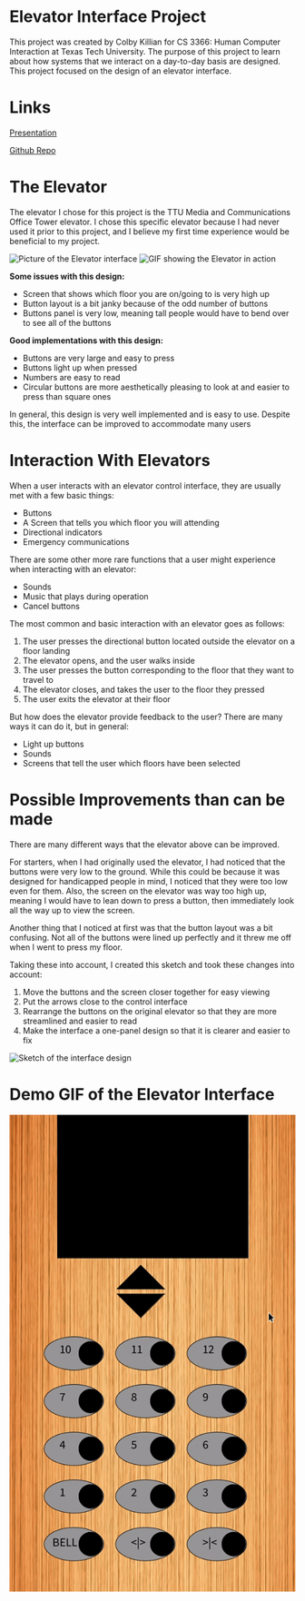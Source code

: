 # Elevator Interface Project
This project was created by Colby Killian for CS 3366: Human Computer Interaction at Texas Tech University. 
The purpose of this project to learn about how systems that we interact on a day-to-day basis are designed. This project focused on the design of an elevator interface.

# Links
[Presentation](https://killianbeast.github.io/P1.Colby.Killian/)

[Github Repo](https://github.com/Killianbeast/P1.Colby.Killian)

# The Elevator
The elevator I chose for this project is the TTU Media and Communications Office Tower elevator. I chose this specific elevator because I had never used it prior to this project, and I believe my first time experience would be beneficial to my project.

![Picture of the Elevator interface](https://cdn.discordapp.com/attachments/749867033516179476/1018961617251217600/20220908_085924.jpg)
![GIF showing the Elevator in action](https://github.com/Killianbeast/P1.Colby.Killian/blob/main/elevator%20resized.gif)

**Some issues with this design:**

 - Screen that shows which floor you are on/going to is very high up
 - Button layout is a bit janky because of the odd number of buttons
 - Buttons panel is very low, meaning tall people would have to bend over to see all of the buttons

**Good implementations with this design:**

- Buttons are very large and easy to press
- Buttons light up when pressed
- Numbers are easy to read
- Circular buttons are more aesthetically pleasing to look at and easier to press than square ones

In general, this design is very well implemented and is easy to use. Despite this, the interface can be improved to accommodate many users

# Interaction With Elevators
When a user interacts with an elevator control interface, they are usually met with a few basic things:

- Buttons
- A Screen that tells you which floor you will attending 
- Directional indicators
- Emergency communications

There are some other more rare functions that a user might experience when interacting with an elevator:

- Sounds
- Music that plays during operation
- Cancel buttons

The most common and basic interaction with an elevator goes as follows:

 1. The user presses the directional button located outside the elevator on a floor landing 
 2. The elevator opens, and the user walks inside
 3. The user presses the button corresponding to the floor that they want to travel to
 4. The elevator closes, and takes the user to the floor they pressed
 5. The user exits the elevator at their floor

But how does the elevator provide feedback to the user? There are many ways it can do it, but in general:

- Light up buttons
- Sounds
- Screens that tell the user which floors have been selected

# Possible Improvements than can be made
There are many different ways that the elevator above can be improved.

For starters, when I had originally used the elevator, I had noticed that the buttons were very low to the ground. While this could be because it was designed for handicapped people in mind, I noticed that they were too low even for them. Also, the screen on the elevator was way too high up, meaning I would have to lean down to press a button, then immediately look all the way up to view the screen. 

Another thing that I noticed at first was that the button layout was a bit confusing. Not all of the buttons were lined up perfectly and it threw me off when I went to press my floor.

Taking these into account, I created this sketch and took these changes into account:

1. Move the buttons and the screen closer together for easy viewing
2. Put the arrows close to the control interface
3. Rearrange the buttons on the original elevator so that they are more streamlined and easier to read
4. Make the interface a one-panel design so that it is clearer and easier to fix

![Sketch of the interface design](https://cdn.discordapp.com/attachments/749867033516179476/1024841421552898058/20220928_193342.jpg)

# Demo GIF of the Elevator Interface
![GIF Demo of my interface](https://github.com/Killianbeast/P1.Colby.Killian/blob/main/Elevator%20Demo.gif)
